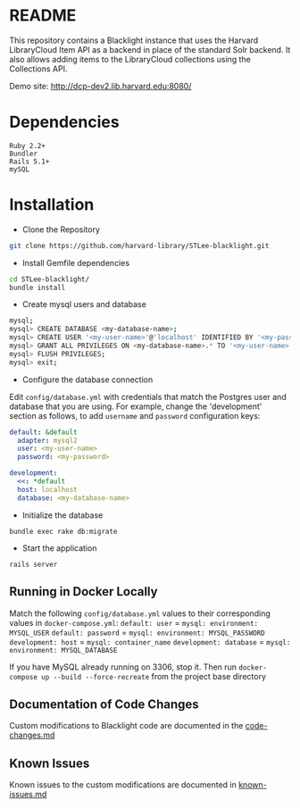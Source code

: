 # README

This repository contains a Blacklight instance that uses the Harvard LibraryCloud Item API as a backend in place of
the standard Solr backend. It also allows adding items to the LibraryCloud collections using the 
Collections API.

Demo site: http://dcp-dev2.lib.harvard.edu:8080/

# Dependencies

    Ruby 2.2+
    Bundler
    Rails 5.1+
    mySQL

# Installation

* Clone the Repository

```sh
git clone https://github.com/harvard-library/STLee-blacklight.git
```

* Install Gemfile dependencies

```sh
cd STLee-blacklight/
bundle install
```

* Create mysql users and database
```sh
mysql;
mysql> CREATE DATABASE <my-database-name>;
mysql> CREATE USER '<my-user-name>'@'localhost' IDENTIFIED BY '<my-password>';
mysql> GRANT ALL PRIVILEGES ON <my-database-name>.* TO '<my-user-name>'@'localhost';
mysql> FLUSH PRIVILEGES;
mysql> exit;
```

* Configure the database connection

Edit `config/database.yml` with credentials that match the Postgres user and database that you are using. For example, change the 'development' section as follows, to add `username` and `password` configuration keys:

```yml
default: &default
  adapter: mysql2
  user: <my-user-name>
  password: <my-password>

development:
  <<: *default
  host: localhost
  database: <my-database-name>
```

* Initialize the database

```
bundle exec rake db:migrate
```

* Start the application

```
rails server
```

## Running in Docker Locally

Match the following `config/database.yml` values to their corresponding values in `docker-compose.yml`:
`default: user` = `mysql: environment: MYSQL_USER`
`default: password` = `mysql: environment: MYSQL_PASSWORD`
`development: host` = `mysql: container_name`
`development: database` = `mysql: environment: MYSQL_DATABASE`

If you have MySQL already running on 3306, stop it. 
Then run `docker-compose up --build --force-recreate` from the project base directory


## Documentation of Code Changes

Custom modifications to Blacklight code are documented in the [code-changes.md](docs/code-changes.md)

## Known Issues

Known issues to the custom modifications are documented in [known-issues.md](docs/known-issues.md)